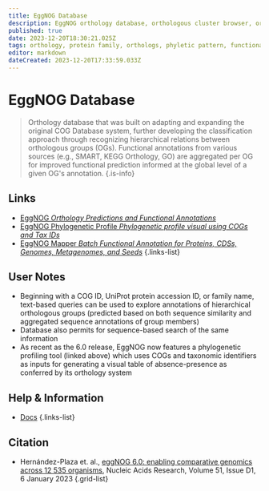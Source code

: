 ```yaml
---
title: EggNOG Database
description: EggNOG orthology database, orthologous cluster browser, orthology tools
published: true
date: 2023-12-20T18:30:21.025Z
tags: orthology, protein family, orthologs, phyletic pattern, functional annotation, favorites, phylogenomic, phylogenetic, phylogenomics, phylogenetics, orthologous groups, paralogs
editor: markdown
dateCreated: 2023-12-20T17:33:59.033Z
---
```


# EggNOG Database
> Orthology database that was built on adapting and expanding the original COG Database system, further developing the classification approach through recognizing hierarchical relations between orthologous groups (OGs). Functional annotations from various sources (e.g., SMART, KEGG Orthology, GO) are aggregated per OG for improved functional prediction informed at the global level of a given OG's annotation.
{.is-info}


## Links

- [EggNOG *Orthology Predictions and Functional Annotations*](http://eggnog6.embl.de)
- [EggNOG Phylogenetic Profile *Phylogenetic profile visual using COGs and Tax IDs*](http://eggnog6.embl.de/app/phyloprofile/)
- [EggNOG Mapper *Batch Functional Annotation for Proteins, CDSs, Genomes, Metagenomes, and Seeds*](http://eggnog-mapper.embl.de)
{.links-list}


## User Notes
 
 - Beginning with a COG ID, UniProt protein accession ID, or family name, text-based queries can be used to explore annotations of hierarchical orthologous groups (predicted based on both sequence similarity and aggregated sequence annotations of group members)
 - Database also permits for sequence-based search of the same information
 - As recent as the 6.0 release, EggNOG now features a phylogenetic profiling tool (linked above) which uses COGs and taxonomic identifiers as inputs for generating a visual table of absence-presence as conferred by its orthology system



## Help & Information

- [Docs](https://github.com/eggnogdb/eggnog_docs/wiki)
{.links-list}


## Citation

- Hernández-Plaza et. al., [eggNOG 6.0: enabling comparative genomics across 12 535 organisms](https://doi.org/10.1093/nar/gkac1022), Nucleic Acids Research, Volume 51, Issue D1, 6 January 2023
{.grid-list}

